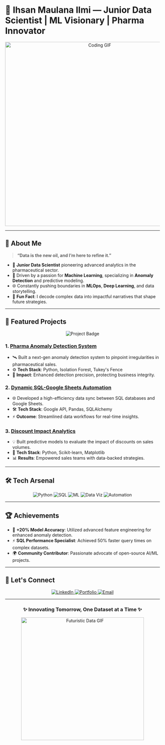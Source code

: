 # 🚀 Ihsan Maulana Ilmi — Junior Data Scientist | ML Visionary | Pharma Innovator
<p align="center">
  <img src="https://media.giphy.com/media/L1R1tvI9svkIWwpVYr/giphy.gif" width="600" alt="Coding GIF">
</p>

---

## 🌌 About Me
> **“Data is the new oil, and I’m here to refine it.”**

- 🧬 **Junior Data Scientist** pioneering advanced analytics in the pharmaceutical sector.
- 🤖 Driven by a passion for **Machine Learning**, specializing in **Anomaly Detection** and predictive modeling.
- 🌐 Constantly pushing boundaries in **MLOps**, **Deep Learning**, and data storytelling.
- 🎯 **Fun Fact**: I decode complex data into impactful narratives that shape future strategies.

---

## 🚀 Featured Projects
<p align="center">
  <img src="https://img.shields.io/badge/🚧%20Project%20Zone-Futuristic%20Tech-blueviolet?style=for-the-badge" alt="Project Badge">
</p>

### **1. [Pharma Anomaly Detection System](https://github.com/username/project)** 
   - 🛰️ Built a next-gen anomaly detection system to pinpoint irregularities in pharmaceutical sales.
   - ⚙️ **Tech Stack**: Python, Isolation Forest, Tukey's Fence
   - 🚀 **Impact**: Enhanced detection precision, protecting business integrity.

### **2. [Dynamic SQL-Google Sheets Automation](https://github.com/username/project2)**
   - 🌐 Developed a high-efficiency data sync between SQL databases and Google Sheets.
   - 🛠️ **Tech Stack**: Google API, Pandas, SQLAlchemy
   - ⚡ **Outcome**: Streamlined data workflows for real-time insights.

### **3. [Discount Impact Analytics](https://github.com/username/project3)**
   - 💡 Built predictive models to evaluate the impact of discounts on sales volumes.
   - 🎯 **Tech Stack**: Python, Scikit-learn, Matplotlib
   - 📊 **Results**: Empowered sales teams with data-backed strategies.

---

## 🛠️ Tech Arsenal
<p align="center">
  <img src="https://img.shields.io/badge/Python%20%F0%9F%A6%84-Expert-blue?style=for-the-badge&logo=python" alt="Python">
  <img src="https://img.shields.io/badge/SQL%20📊-Master-orange?style=for-the-badge&logo=postgresql" alt="SQL">
  <img src="https://img.shields.io/badge/ML%20🤖-Advanced-yellow?style=for-the-badge&logo=tensorflow" alt="ML">
  <img src="https://img.shields.io/badge/Data%20Visualization%20📈-Seaborn%20|%20Plotly-red?style=for-the-badge&logo=tableau" alt="Data Viz">
  <img src="https://img.shields.io/badge/Automation%20⚙️-Apache%20Airflow%20|%20FastAPI-green?style=for-the-badge&logo=apacheairflow" alt="Automation">
</p>

---

## 🏆 Achievements
- 🌟 **+20% Model Accuracy**: Utilized advanced feature engineering for enhanced anomaly detection.
- ⚡ **SQL Performance Specialist**: Achieved 50% faster query times on complex datasets.
- 🌍 **Community Contributor**: Passionate advocate of open-source AI/ML projects.

---

## 📡 Let's Connect
<p align="center">
  <a href="https://linkedin.com/in/username" target="_blank">
    <img src="https://img.shields.io/badge/LinkedIn%20🌐-Join%20My%20Network-blue?style=for-the-badge&logo=linkedin" alt="LinkedIn">
  </a>
  <a href="https://yourwebsite.com" target="_blank">
    <img src="https://img.shields.io/badge/Portfolio%20🌟-Explore-orange?style=for-the-badge&logo=firefox" alt="Portfolio">
  </a>
  <a href="mailto:your-email@example.com">
    <img src="https://img.shields.io/badge/Email%20✉️-Drop%20a%20Message-red?style=for-the-badge&logo=gmail" alt="Email">
  </a>
</p>

---

<h3 align="center">✨ Innovating Tomorrow, One Dataset at a Time ✨</h3>

<p align="center">
  <img src="https://media.giphy.com/media/fdGkCOiM0B9N3q3OaB/giphy.gif" width="400" alt="Futuristic Data GIF">
</p>
